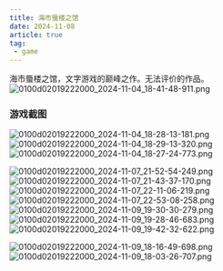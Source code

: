 ```yaml
---
title: 海市蜃楼之馆
date: 2024-11-08
article: true
tag:
 - game
---
```

海市蜃楼之馆，文字游戏的巅峰之作。无法评价的作品。  
![0100d02019222000_2024-11-04_18-41-48-911.png](https://oss.naglfar28.com/naglfar28/202411090145341.png)
<!-- more -->

### 游戏截图
![0100d02019222000_2024-11-04_18-28-13-181.png](https://oss.naglfar28.com/naglfar28/202411090144695.png)  
![0100d02019222000_2024-11-04_18-29-13-320.png](https://oss.naglfar28.com/naglfar28/202411090144338.png)  
![0100d02019222000_2024-11-04_18-27-24-773.png](https://oss.naglfar28.com/naglfar28/202411090144153.png)

![0100d02019222000_2024-11-07_21-52-54-249.png](https://oss.naglfar28.com/naglfar28/202411090145519.png)  
![0100d02019222000_2024-11-07_21-43-37-170.png](https://oss.naglfar28.com/naglfar28/202411090146158.png)  
![0100d02019222000_2024-11-07_22-11-06-219.png](https://oss.naglfar28.com/naglfar28/202411090158884.png)  
![0100d02019222000_2024-11-07_22-53-08-258.png](https://oss.naglfar28.com/naglfar28/202411090158024.png)  
![0100d02019222000_2024-11-09_19-30-30-279.png](https://oss.naglfar28.com/naglfar28/202411091946200.png)  
![0100d02019222000_2024-11-09_19-28-46-683.png](https://oss.naglfar28.com/naglfar28/202411091946608.png)  
![0100d02019222000_2024-11-09_19-42-32-622.png](https://oss.naglfar28.com/naglfar28/202411091946310.png)

![0100d02019222000_2024-11-09_18-16-49-698.png](https://oss.naglfar28.com/naglfar28/202411091947517.png)![0100d02019222000_2024-11-09_18-03-26-707.png](https://oss.naglfar28.com/naglfar28/202411091947254.png)


